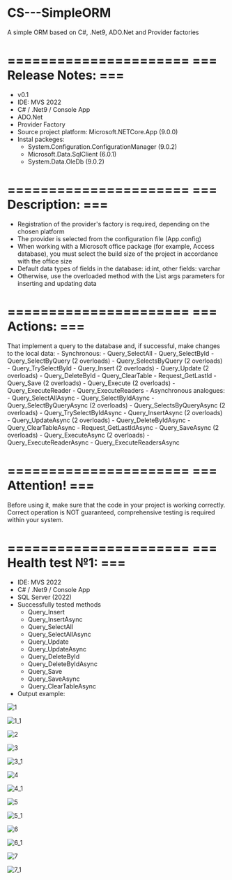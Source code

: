 # CS---SimpleORM
A simple ORM based on C#, .Net9, ADO.Net and Provider factories

======================
=== Release Notes: ===
======================
- v0.1
- IDE: MVS 2022
- C# / .Net9 / Console App
- ADO.Net
- Provider Factory
- Source project platform: Microsoft.NETCore.App (9.0.0)
- Instal packeges:
  * System.Configuration.ConfigurationManager (9.0.2)
  * Microsoft.Data.SqlClient (6.0.1)
  * System.Data.OleDb (9.0.2)

======================
=== Description: ===
======================
- Registration of the provider's factory is required, depending on the chosen platform
- The provider is selected from the configuration file (App.config)
- When working with a Microsoft office package (for example, Access database), you must select the build size of the project in accordance with the office size
- Default data types of fields in the database: id:int, other fields: varchar
- Otherwise, use the overloaded method with the List<DbParametr> args parameters for inserting and updating data

======================
=== Actions: ===
======================
That implement a query to the database and, if successful, make changes to the local data:
    - Synchronous:
     - Query_SelectAll
     - Query_SelectById
     - Query_SelectByQuery (2 overloads)
     - Query_SelectsByQuery (2 overloads)
     - Query_TrySelectById
     - Query_Insert (2 overloads)
     - Query_Update (2 overloads)
     - Query_DeleteById
     - Query_ClearTable
     - Request_GetLastId
     - Query_Save (2 overloads)
     - Query_Execute (2 overloads)
     - Query_ExecuteReader
     - Query_ExecuteReaders
    - Asynchronous analogues:
     - Query_SelectAllAsync
     - Query_SelectByIdAsync
     - Query_SelectByQueryAsync (2 overloads)
     - Query_SelectsByQueryAsync (2 overloads)
     - Query_TrySelectByIdAsync
     - Query_InsertAsync (2 overloads)
     - Query_UpdateAsync (2 overloads)
     - Query_DeleteByIdAsync
     - Query_ClearTableAsync
     - Request_GetLastIdAsync
     - Query_SaveAsync (2 overloads)
     - Query_ExecuteAsync (2 overloads)
     - Query_ExecuteReaderAsync
     - Query_ExecuteReadersAsync

======================
=== Attention! ===
======================
Before using it, make sure that the code in your project is working correctly. Correct operation is NOT guaranteed, comprehensive testing is required within your system.

======================
=== Health test №1: ===
======================
- IDE: MVS 2022
- C# / .Net9 / Console App
- SQL Server (2022)
- Successfully tested methods
  - Query_Insert
  - Query_InsertAsync
  - Query_SelectAll
  - Query_SelectAllAsync
  - Query_Update
  - Query_UpdateAsync
  - Query_DeleteById
  - Query_DeleteByIdAsync
  - Query_Save
  - Query_SaveAsync
  - Query_ClearTableAsync
 - Output example:

![1](https://github.com/user-attachments/assets/bcc598f7-0fe8-413f-8da3-dedd96e1593d)

![1_1](https://github.com/user-attachments/assets/a1d49c8a-a2fb-40b1-95ff-75a009997ebf)

![2](https://github.com/user-attachments/assets/59a01924-ef07-4893-9814-de745d932c11)
   
![3](https://github.com/user-attachments/assets/785c2bca-3d0d-4970-8ae5-c206af7ada74)

![3_1](https://github.com/user-attachments/assets/e4a94e35-c7ab-4c3f-b5ff-509be4975af6)

![4](https://github.com/user-attachments/assets/1836eb39-e95c-44e4-98e1-2d50025a1f8a)

![4_1](https://github.com/user-attachments/assets/4a15c50a-0858-416f-87ff-d0a0a2709e2f)

![5](https://github.com/user-attachments/assets/2bbeb5f2-f2e1-409b-89c0-ade29cf2d8a0)

![5_1](https://github.com/user-attachments/assets/e499d78b-ce1c-400d-badc-d3b9cdc66bd3)

![6](https://github.com/user-attachments/assets/1f7db1bc-b35a-4682-9c62-d03ab76f06de)

![6_1](https://github.com/user-attachments/assets/8852899e-999c-4e62-ba03-88cdd4e410c7)

![7](https://github.com/user-attachments/assets/3c80562c-9437-47ec-a99e-45972ef08b67)

![7_1](https://github.com/user-attachments/assets/10e27a15-6d82-4e2a-b800-0883056d35d6)
